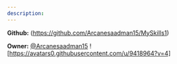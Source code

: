 ```yaml
---
description: 
---
```



**Github:** (https://github.com/Arcanesaadman15/MySkills1)

**Owner:** [@Arcanesaadman15](https://github.com/Arcanesaadman15) ![https://avatars0.githubusercontent.com/u/9418964?v=4]

